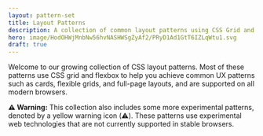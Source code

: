 ```yaml
---
layout: pattern-set
title: Layout Patterns
description: A collection of common layout patterns using CSS Grid and Flexbox.
hero: image/HodOHWjMnbNw56hvNASHWSgZyAf2/PRyD1Ad1GtT6IZLqWtu1.svg
draft: true
---
```


Welcome to our growing collection of CSS layout patterns. Most of these patterns use CSS grid and flexbox to help you achieve common UX patterns such as cards, flexible grids, and full-page layouts, and are supported on all modern browsers.

**⚠️ Warning:**
This collection also includes some more experimental patterns, denoted by a yellow warning icon (⚠️). These patterns use experimental web technologies that are not currently supported in stable browsers.
